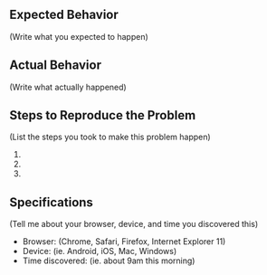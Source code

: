 ## Expected Behavior
(Write what you expected to happen)

## Actual Behavior
(Write what actually happened)

## Steps to Reproduce the Problem
(List the steps you took to make this problem happen)

  1.
  2.
  3.

## Specifications
(Tell me about your browser, device, and time you discovered this)

  - Browser: (Chrome, Safari, Firefox, Internet Explorer 11)
  - Device: (ie.  Android, iOS, Mac, Windows)
  - Time discovered: (ie.  about 9am this morning)
